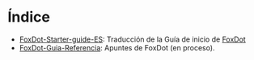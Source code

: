 # Índice

 - [FoxDot-Starter-guide-ES](https://github.com/rubentr/FoxDot-Starter-Guide-ES/blob/master/FoxDot-Starter-guide-ES.md): Traducción de la Guía de inicio de [FoxDot](http://foxdot.org/) 
 - [FoxDot-Guia-Referencia](https://github.com/rubentr/FoxDot-Starter-Guide-ES/blob/master/FoxDot-Guia-Referencia.md): Apuntes de FoxDot (en proceso).
